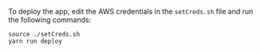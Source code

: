 To deploy the app, edit the AWS credentials in the `setCreds.sh` file and run the following commands:
```
source ./setCreds.sh
yarn run deploy
```
